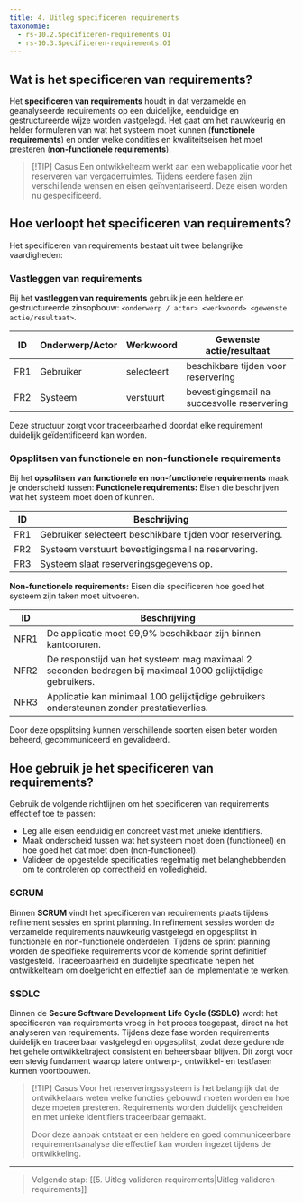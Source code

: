 ```yaml
---
title: 4. Uitleg specificeren requirements
taxonomie:
  - rs-10.2.Specificeren-requirements.OI
  - rs-10.3.Specificeren-requirements.OI
---
```


## Wat is het specificeren van requirements?
Het **specificeren van requirements** houdt in dat verzamelde en geanalyseerde requirements op een duidelijke, eenduidige en gestructureerde wijze worden vastgelegd. Het gaat om het nauwkeurig en helder formuleren van wat het systeem moet kunnen (**functionele requirements**) en onder welke condities en kwaliteitseisen het moet presteren (**non-functionele requirements**).

> [!TIP] Casus
> Een ontwikkelteam werkt aan een webapplicatie voor het reserveren van vergaderruimtes. Tijdens eerdere fasen zijn verschillende wensen en eisen geïnventariseerd. Deze eisen worden nu gespecificeerd.

## Hoe verloopt het specificeren van requirements?
Het specificeren van requirements bestaat uit twee belangrijke vaardigheden:

### Vastleggen van requirements
Bij het **vastleggen van requirements** gebruik je een heldere en gestructureerde zinsopbouw: `<onderwerp / actor> <werkwoord> <gewenste actie/resultaat>`.

| ID   | Onderwerp/Actor | Werkwoord     | Gewenste actie/resultaat                                |
|------|-----------------|---------------|---------------------------------------------------------|
| FR1  | Gebruiker       | selecteert    | beschikbare tijden voor reservering                     |
| FR2  | Systeem         | verstuurt     | bevestigingsmail na succesvolle reservering             |

Deze structuur zorgt voor traceerbaarheid doordat elke requirement duidelijk geïdentificeerd kan worden.

### Opsplitsen van functionele en non-functionele requirements
Bij het **opsplitsen van functionele en non-functionele requirements** maak je onderscheid tussen:
**Functionele requirements:** Eisen die beschrijven wat het systeem moet doen of kunnen.

| ID   | Beschrijving                                              |
|------|-----------------------------------------------------------|
| FR1  | Gebruiker selecteert beschikbare tijden voor reservering. |
| FR2  | Systeem verstuurt bevestigingsmail na reservering.        |
| FR3  | Systeem slaat reserveringsgegevens op.                    |

**Non-functionele requirements:** Eisen die specificeren hoe goed het systeem zijn taken moet uitvoeren.

| ID    | Beschrijving                                                                                             |
|-------|----------------------------------------------------------------------------------------------------------|
| NFR1  | De applicatie moet 99,9% beschikbaar zijn binnen kantooruren.                                            |
| NFR2  | De responstijd van het systeem mag maximaal 2 seconden bedragen bij maximaal 1000 gelijktijdige gebruikers.|
| NFR3  | Applicatie kan minimaal 100 gelijktijdige gebruikers ondersteunen zonder prestatieverlies.               |

Door deze opsplitsing kunnen verschillende soorten eisen beter worden beheerd, gecommuniceerd en gevalideerd.

## Hoe gebruik je het specificeren van requirements?
Gebruik de volgende richtlijnen om het specificeren van requirements effectief toe te passen:
- Leg alle eisen eenduidig en concreet vast met unieke identifiers.
- Maak onderscheid tussen wat het systeem moet doen (functioneel) en hoe goed het dat moet doen (non-functioneel).
- Valideer de opgestelde specificaties regelmatig met belanghebbenden om te controleren op correctheid en volledigheid.

### SCRUM
Binnen **SCRUM** vindt het specificeren van requirements plaats tijdens refinement sessies en sprint planning. In refinement sessies worden de verzamelde requirements nauwkeurig vastgelegd en opgesplitst in functionele en non-functionele onderdelen. Tijdens de sprint planning worden de specifieke requirements voor de komende sprint definitief vastgesteld. Traceerbaarheid en duidelijke specificatie helpen het ontwikkelteam om doelgericht en effectief aan de implementatie te werken.

### SSDLC
Binnen de **Secure Software Development Life Cycle (SSDLC)** wordt het specificeren van requirements vroeg in het proces toegepast, direct na het analyseren van requirements. Tijdens deze fase worden requirements duidelijk en traceerbaar vastgelegd en opgesplitst, zodat deze gedurende het gehele ontwikkeltraject consistent en beheersbaar blijven. Dit zorgt voor een stevig fundament waarop latere ontwerp-, ontwikkel- en testfasen kunnen voortbouwen.

> [!TIP] Casus
> Voor het reserveringssysteem is het belangrijk dat de ontwikkelaars weten welke functies gebouwd moeten worden en hoe deze moeten presteren. Requirements worden duidelijk gescheiden en met unieke identifiers traceerbaar gemaakt.
>
> Door deze aanpak ontstaat er een heldere en goed communiceerbare requirementsanalyse die effectief kan worden ingezet tijdens de ontwikkeling.
---

> Volgende stap: [[5. Uitleg valideren requirements|Uitleg valideren requirements]]